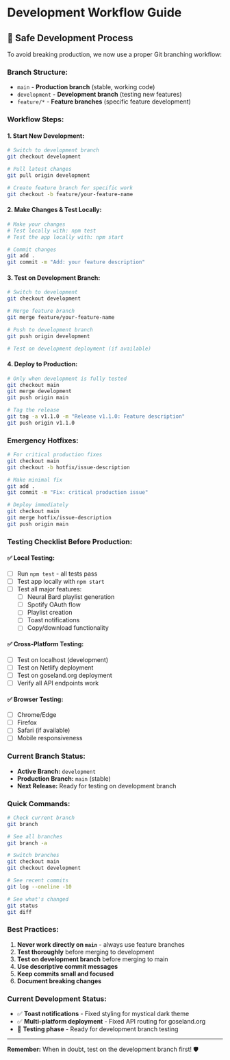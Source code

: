 # Development Workflow Guide

## 🚀 **Safe Development Process**

To avoid breaking production, we now use a proper Git branching workflow:

### **Branch Structure:**

- `main` - **Production branch** (stable, working code)
- `development` - **Development branch** (testing new features)
- `feature/*` - **Feature branches** (specific feature development)

### **Workflow Steps:**

#### 1. **Start New Development:**

```bash
# Switch to development branch
git checkout development

# Pull latest changes
git pull origin development

# Create feature branch for specific work
git checkout -b feature/your-feature-name
```

#### 2. **Make Changes & Test Locally:**

```bash
# Make your changes
# Test locally with: npm test
# Test the app locally with: npm start

# Commit changes
git add .
git commit -m "Add: your feature description"
```

#### 3. **Test on Development Branch:**

```bash
# Switch to development
git checkout development

# Merge feature branch
git merge feature/your-feature-name

# Push to development branch
git push origin development

# Test on development deployment (if available)
```

#### 4. **Deploy to Production:**

```bash
# Only when development is fully tested
git checkout main
git merge development
git push origin main

# Tag the release
git tag -a v1.1.0 -m "Release v1.1.0: Feature description"
git push origin v1.1.0
```

### **Emergency Hotfixes:**

```bash
# For critical production fixes
git checkout main
git checkout -b hotfix/issue-description

# Make minimal fix
git add .
git commit -m "Fix: critical production issue"

# Deploy immediately
git checkout main
git merge hotfix/issue-description
git push origin main
```

### **Testing Checklist Before Production:**

#### ✅ **Local Testing:**

- [ ] Run `npm test` - all tests pass
- [ ] Test app locally with `npm start`
- [ ] Test all major features:
  - [ ] Neural Bard playlist generation
  - [ ] Spotify OAuth flow
  - [ ] Playlist creation
  - [ ] Toast notifications
  - [ ] Copy/download functionality

#### ✅ **Cross-Platform Testing:**

- [ ] Test on localhost (development)
- [ ] Test on Netlify deployment
- [ ] Test on goseland.org deployment
- [ ] Verify all API endpoints work

#### ✅ **Browser Testing:**

- [ ] Chrome/Edge
- [ ] Firefox
- [ ] Safari (if available)
- [ ] Mobile responsiveness

### **Current Branch Status:**

- **Active Branch:** `development`
- **Production Branch:** `main` (stable)
- **Next Release:** Ready for testing on development branch

### **Quick Commands:**

```bash
# Check current branch
git branch

# See all branches
git branch -a

# Switch branches
git checkout main
git checkout development

# See recent commits
git log --oneline -10

# See what's changed
git status
git diff
```

### **Best Practices:**

1. **Never work directly on `main`** - always use feature branches
2. **Test thoroughly** before merging to development
3. **Test on development branch** before merging to main
4. **Use descriptive commit messages**
5. **Keep commits small and focused**
6. **Document breaking changes**

### **Current Development Status:**

- ✅ **Toast notifications** - Fixed styling for mystical dark theme
- ✅ **Multi-platform deployment** - Fixed API routing for goseland.org
- 🔄 **Testing phase** - Ready for development branch testing

---

**Remember:** When in doubt, test on the development branch first! 🛡️
